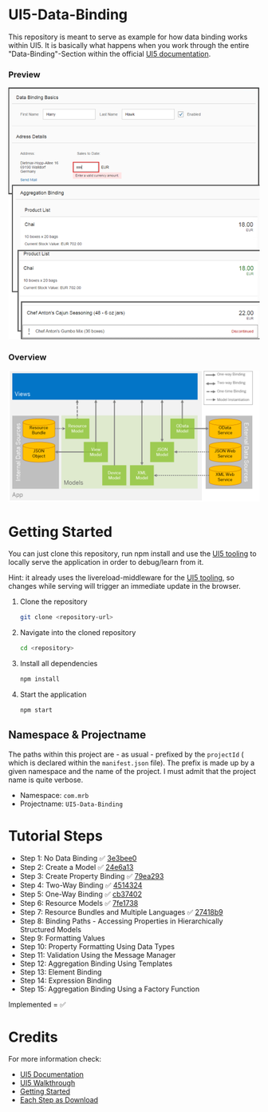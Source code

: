 # UI5-Data-Binding

This repository is meant to serve as example for how data binding works within UI5. It is basically what happens when you work through the entire "Data-Binding"-Section within the official [UI5 documentation](https://sapui5.hana.ondemand.com/#/topic/e5310932a71f42daa41f3a6143efca9c).

### Preview

![](readme_src/Preview.png)

### Overview

![](readme_src/DataBindingOverview.png)

# Getting Started

You can just clone this repository, run npm install and use the [UI5 tooling](https://github.com/SAP/ui5-tooling) to locally serve the application in order to debug/learn from it.

Hint: it already uses the livereload-middleware for the [UI5 tooling](https://github.com/SAP/ui5-tooling), so changes while serving will trigger an immediate update in the browser.

1. Clone the repository
    ```sh
    git clone <repository-url>
    ```
1. Navigate into the cloned repository 
    ```sh
    cd <repository>
    ```
1. Install all dependencies
    ```sh
    npm install
    ```
1. Start the application
    ```sh
    npm start
    ```
## Namespace & Projectname

The paths within this project are - as usual - prefixed by the `projectId` ( which is declared within the `manifest.json` file). The prefix is made up by a given namespace and the name of the project. I must admit that the project name is quite verbose.

* Namespace: `com.mrb`
* Projectname: `UI5-Data-Binding`


# Tutorial Steps

* Step 1: No Data Binding :white_check_mark: [3e3bee0](https://github.com/SAPMarco/UI5-data-binding/commit/3e3bee0cdea2f37210a994014912f3574f40a918)
* Step 2: Create a Model :white_check_mark: [24e6a13](https://github.com/SAPMarco/UI5-data-binding/commit/24e6a13b822b1d2c3a836fcb8ce4e181752da2bd)
* Step 3: Create Property Binding :white_check_mark: [79ea293](https://github.com/SAPMarco/UI5-data-binding/commit/79ea2937a7b2d40937c1358f7c7a77b5a47a2103)
* Step 4: Two-Way Binding :white_check_mark: [4514324](https://github.com/SAPMarco/UI5-data-binding/commit/4514324a58abf1622e5833329e886814f1d2b78e)
* Step 5: One-Way Binding :white_check_mark: [cb37402](https://github.com/SAPMarco/UI5-data-binding/commit/cb37402fb19de5576590ccbcc70abf1d5a858a4c)
* Step 6: Resource Models :white_check_mark: [7fe1738](https://github.com/SAPMarco/UI5-data-binding/commit/7fe1738b4a6685a7226ecd438d4cec364c084783)
* Step 7: Resource Bundles and Multiple Languages :white_check_mark: [27418b9](https://github.com/SAPMarco/UI5-data-binding/commit/27418b99d57dc3253afdf871ffd2889a5055fee6)
* Step 8: Binding Paths - Accessing Properties in Hierarchically Structured Models
* Step 9: Formatting Values
* Step 10: Property Formatting Using Data Types
* Step 11: Validation Using the Message Manager
* Step 12: Aggregation Binding Using Templates
* Step 13: Element Binding
* Step 14: Expression Binding
* Step 15: Aggregation Binding Using a Factory Function

Implemented = :white_check_mark:

# Credits

For more information check:

* [UI5 Documentation](https://sapui5.hana.ondemand.com/#/topic/68b9644a253741e8a4b9e4279a35c247)
* [UI5 Walkthrough](https://sapui5.hana.ondemand.com/#/topic/e5310932a71f42daa41f3a6143efca9c)
* [Getting Started](https://sapui5.hana.ondemand.com/#/topic/8b49fc198bf04b2d9800fc37fecbb218.html)
* [Each Step as Download](https://sapui5.hana.ondemand.com/#/entity/sap.ui.core.tutorial.databinding)